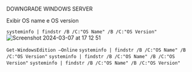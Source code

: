 DOWNGRADE WINDOWS SERVER

Exibir OS name e OS version


`systeminfo | findstr /B /C:"OS Name" /B /C:"OS Version"`
![Screenshot 2024-03-07 at 17 12 51](https://github.com/IgaoWolf/Comands-Windows/assets/81160709/fcbc85c9-92a9-4abf-ae8a-d7f7a937142c)


`Get-WindowsEdition –Online`
`systeminfo | findstr /B /C:"OS Name" /B /C:"OS Version"`
`systeminfo | findstr /B /C:"OS Name" /B /C:"OS Version"`
`systeminfo | findstr /B /C:"OS Name" /B /C:"OS Version"`


